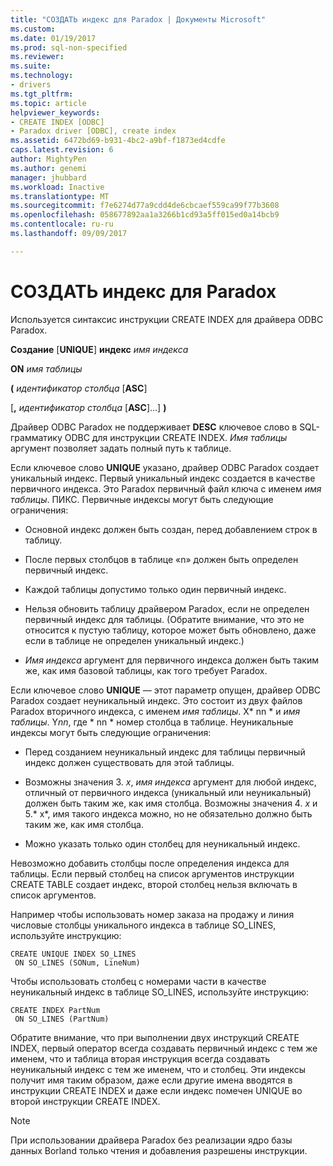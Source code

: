 ```yaml
---
title: "СОЗДАТЬ индекс для Paradox | Документы Microsoft"
ms.custom: 
ms.date: 01/19/2017
ms.prod: sql-non-specified
ms.reviewer: 
ms.suite: 
ms.technology:
- drivers
ms.tgt_pltfrm: 
ms.topic: article
helpviewer_keywords:
- CREATE INDEX [ODBC]
- Paradox driver [ODBC], create index
ms.assetid: 6472bd69-b931-4bc2-a9bf-f1873ed4cdfe
caps.latest.revision: 6
author: MightyPen
ms.author: genemi
manager: jhubbard
ms.workload: Inactive
ms.translationtype: MT
ms.sourcegitcommit: f7e6274d77a9cdd4de6cbcaef559ca99f77b3608
ms.openlocfilehash: 058677892aa1a3266b1cd93a5ff015ed0a14bcb9
ms.contentlocale: ru-ru
ms.lasthandoff: 09/09/2017

---
```

# <a name="create-index-for-paradox"></a>СОЗДАТЬ индекс для Paradox
Используется синтаксис инструкции CREATE INDEX для драйвера ODBC Paradox.  
  
 **Создание** [**UNIQUE**] **индекс** *имя индекса*  
  
 **ON** *имя таблицы*  
  
 **(** *идентификатор столбца* [**ASC**]  
  
 [**,** *идентификатор столбца* [**ASC**]...] **)**  
  
 Драйвер ODBC Paradox не поддерживает **DESC** ключевое слово в SQL-грамматику ODBC для инструкции CREATE INDEX. *Имя таблицы* аргумент позволяет задать полный путь к таблице.  
  
 Если ключевое слово **UNIQUE** указано, драйвер ODBC Paradox создает уникальный индекс. Первый уникальный индекс создается в качестве первичного индекса. Это Paradox первичный файл ключа с именем *имя таблицы*. ПИКС. Первичные индексы могут быть следующие ограничения:  
  
-   Основной индекс должен быть создан, перед добавлением строк в таблицу.  
  
-   После первых столбцов в таблице «n» должен быть определен первичный индекс.  
  
-   Каждой таблицы допустимо только один первичный индекс.  
  
-   Нельзя обновить таблицу драйвером Paradox, если не определен первичный индекс для таблицы. (Обратите внимание, что это не относится к пустую таблицу, которое может быть обновлено, даже если в таблице не определен уникальный индекс.)  
  
-   *Имя индекса* аргумент для первичного индекса должен быть таким же, как имя базовой таблицы, как того требует Paradox.  
  
 Если ключевое слово **UNIQUE** — этот параметр опущен, драйвер ODBC Paradox создает неуникальный индекс. Это состоит из двух файлов Paradox вторичного индекса, с именем *имя таблицы*. X* nn * и *имя таблицы*. Y*nn*, где * nn * номер столбца в таблице. Неуникальные индексы могут быть следующие ограничения:  
  
-   Перед созданием неуникальный индекс для таблицы первичный индекс должен существовать для этой таблицы.  
  
-   Возможны значения 3. *x*, *имя индекса* аргумент для любой индекс, отличный от первичного индекса (уникальный или неуникальный) должен быть таким же, как имя столбца. Возможны значения 4. *x* и 5.* x*, имя такого индекса можно, но не обязательно должно быть таким же, как имя столбца.  
  
-   Можно указать только один столбец для неуникальный индекс.  
  
 Невозможно добавить столбцы после определения индекса для таблицы. Если первый столбец на список аргументов инструкции CREATE TABLE создает индекс, второй столбец нельзя включать в список аргументов.  
  
 Например чтобы использовать номер заказа на продажу и линия числовые столбцы уникального индекса в таблице SO_LINES, используйте инструкцию:  
  
```  
CREATE UNIQUE INDEX SO_LINES  
 ON SO_LINES (SONum, LineNum)  
```  
  
 Чтобы использовать столбец с номерами части в качестве неуникальный индекс в таблице SO_LINES, используйте инструкцию:  
  
```  
CREATE INDEX PartNum  
 ON SO_LINES (PartNum)  
```  
  
 Обратите внимание, что при выполнении двух инструкций CREATE INDEX, первый оператор всегда создавать первичный индекс с тем же именем, что и таблица вторая инструкция всегда создавать неуникальный индекс с тем же именем, что и столбец. Эти индексы получит имя таким образом, даже если другие имена вводятся в инструкции CREATE INDEX и даже если индекс помечен UNIQUE во второй инструкции CREATE INDEX.  
  
> [!NOTE]  
>  При использовании драйвера Paradox без реализации ядро базы данных Borland только чтения и добавления разрешены инструкции.

